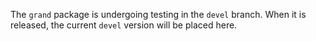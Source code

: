 The `grand` package is undergoing testing in the `devel` branch. When it is released, the current `devel` version will be placed here.
